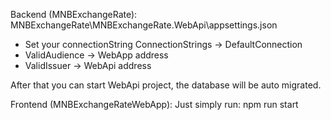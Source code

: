 Backend (MNBExchangeRate):
MNBExchangeRate\MNBExchangeRate.WebApi\appsettings.json
 - Set your connectionString ConnectionStrings -> DefaultConnection
 - ValidAudience -> WebApp address
 - ValidIssuer -> WebApi address

After that you can start WebApi project, the database will be auto migrated.

Frontend (MNBExchangeRateWebApp):
Just simply run: npm run start
